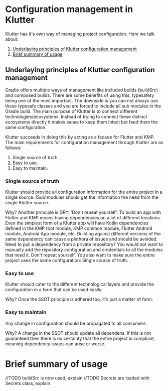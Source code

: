 # Configuration management in Klutter

Klutter has it's own way of managing project configuration. Here we talk about:
1. [Underlaying principles of Klutter configuration management](#Underlaying-principles-of-Klutter-configuration-management)
2. [Brief summary of usage](#Brief-summary-of-usage)


## Underlaying principles of Klutter configuration management
Gradle offers multiple ways of management like included builds (buildSrc) and composed builds. 
There are some benefits of using this, typesafety being one of the most important. The downside is you 
can not always use these typesafe classes and you are forced to include all sub modules in the Gradle build. 
The main purpose of Klutter is to connect different technologies/ecosystems. Instead of trying to 
connect these distinct ecosystems directly it makes sense to keep them intact but feed them the same
configuration. 

Klutter succeeds in doing this by acting as a facade for Flutter and KMP. The main requirements 
for configuration management through Klutter are as follows:

1. Single source of truth.
2. Easy to use.
3. Easy to maintain.

### Single source of truth
Klutter should provide all configuration information for the entire project in a single source.
(Sub)modules should get the information the need from the single Klutter source.

Why? Another principle is DRY: 'Don't repeat yourself'. To build an app with Flutter and KMP means having dependencies 
on a lot of different locations. Even the simplest form of a Klutter app will have Kotlin dependencies defined in the
KMP root module, KMP common module, Flutter Android module, Android App module, etc. Building against different
versions of the same dependency can cause a plethora of issues and should be avoided. Need to pull a dependency
from a private repository? You would not want to manually add the repository configuration and credentials to 
all the modules that need it. Don't repeat yourself. You also want to make sure the entire project uses the same
configuration: Single source of truth.

### Easy to use
Klutter should cater to the different technological layers and provide the configuration in a form that can be used easily.

Why? Once the SSOT principle is adhered too, it's just a matter of form.

### Easy to maintain
Any change in configuration should be propagated to all consumers.

Why? A change in the SSOT should update all dependens. If this is not guaranteed then there is no certainty that the
entire project is compliant, meaning dependency issues can arise or worse.


# Brief summary of usage
//TODO buildSrc is now used, explain
//TODO Secrets are loaded with Secrets class, explain